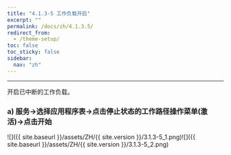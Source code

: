 ```yaml
---
title: "4.1.3-5 工作负载开启"
excerpt: ""
permalink: /docs/zh/4.1.3.5/
redirect_from:
  - /theme-setup/
toc: false
toc_sticky: false
sidebar:
  nav: "zh"
---
```


---
开启已中断的工作负载。

### a\) 服务→选择应用程序表→点击停止状态的工作路径操作菜单(激活)→点击开始
![]({{ site.baseurl }}/assets/ZH/{{ site.version }}/3.1.3-5_1.png)![]({{ site.baseurl }}/assets/ZH/{{ site.version }}/3.1.3-5_2.png)
